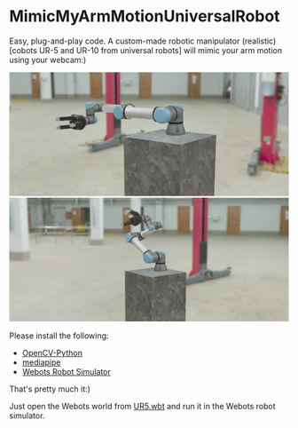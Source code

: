 # MimicMyArmMotionUniversalRobot
Easy, plug-and-play code. A custom-made robotic manipulator (realistic) [cobots UR-5 and UR-10 from universal robots] will mimic your arm motion using your webcam:)


<img src='UR5.png' width=800>
<img src='UR5_RandomLoc.png' width=800>


Please install the following:  
  
  * [OpenCV-Python](https://pypi.org/project/opencv-python/)
  * [mediapipe](https://pypi.org/project/mediapipe)
  * [Webots Robot Simulator](https://cyberbotics.com/doc/guide/installing-webots)
  
That's pretty much it:)  
  
  Just open the Webots world from [UR5.wbt](./UR5) and run it in the Webots robot simulator.
